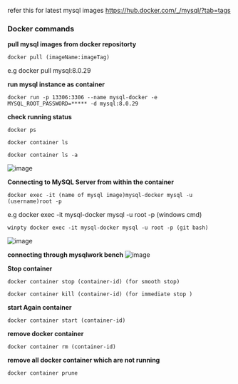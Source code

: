 refer this for latest mysql images https://hub.docker.com/_/mysql/?tab=tags

### Docker commands

**pull mysql images from docker repositorty**
```
docker pull (imageName:imageTag)
```
e.g docker pull mysql:8.0.29

**run mysql instance as container**
```
docker run -p 13306:3306 --name mysql-docker -e MYSQL_ROOT_PASSWORD=***** -d mysql:8.0.29
```

**check running status**
```
docker ps
```
```
docker container ls
```
```
docker container ls -a
```

 ![image](https://user-images.githubusercontent.com/44174633/174786919-b13e6474-6c91-4f59-9847-181ecefaa519.png)
 
 **Connecting to MySQL Server from within the container**
 ```
 docker exec -it (name of mysql image)mysql-docker mysql -u (username)root -p
 ```
 
 e.g docker exec -it mysql-docker mysql -u root -p (windows cmd)
 ```
 winpty docker exec -it mysql-docker mysql -u root -p (git bash)
 ```
 
 ![image](https://user-images.githubusercontent.com/44174633/174787846-00d478ec-b7f6-4ab5-afd0-b814e36f182b.png)
 
 **connecting through mysqlwork bench**
 ![image](https://user-images.githubusercontent.com/44174633/174788513-31d079db-0137-46c3-be33-a948304dc99f.png)
 
 **Stop container**
 
 ```
 docker container stop (container-id) (for smooth stop)
 ```
 ```
 docker container kill (container-id) (for immediate stop )
```
 
 **start Again container**
 ```
 docker container start (container-id)
 ```
 
 **remove docker container**
 ```
 docker container rm (container-id)
 ```
 
 **remove all docker container which are not running**
 ```
 docker container prune
 ```

 



